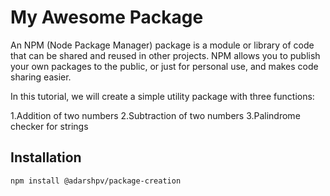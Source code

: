 # My Awesome Package

An NPM (Node Package Manager) package is a module or library of code that can be shared and reused in other projects. NPM allows you to publish your own packages to the public, or just for personal use, and makes code sharing easier.

In this tutorial, we will create a simple utility package with three functions:

1.Addition of two numbers
2.Subtraction of two numbers
3.Palindrome checker for strings
## Installation

```bash
npm install @adarshpv/package-creation
